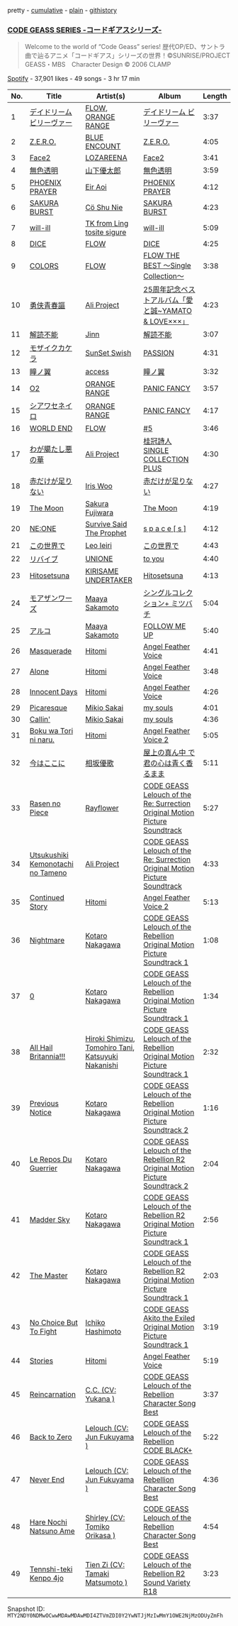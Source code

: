 pretty - [cumulative](/playlists/cumulative/37i9dQZF1DX05YNpFuDzLK.md) - [plain](/playlists/plain/37i9dQZF1DX05YNpFuDzLK) - [githistory](https://github.githistory.xyz/mackorone/spotify-playlist-archive/blob/main/playlists/plain/37i9dQZF1DX05YNpFuDzLK)

### [CODE GEASS SERIES \-コードギアスシリーズ\-](https://open.spotify.com/playlist/37i9dQZF1DX05YNpFuDzLK)

> Welcome to the world of “Code Geass” series!  歴代OP/ED、サントラ曲で辿るアニメ「コードギアス」シリーズの世界！©SUNRISE/PROJECT GEASS・MBS　Character Design © 2006 CLAMP

[Spotify](https://open.spotify.com/user/spotify) - 37,901 likes - 49 songs - 3 hr 17 min

| No. | Title | Artist(s) | Album | Length |
|---|---|---|---|---|
| 1 | [デイドリーム ビリーヴァー](https://open.spotify.com/track/1IUpg0s2PNb5IQCjC8f3hj) | [FLOW](https://open.spotify.com/artist/3w2HqkKa6upwuXEULtGvnY), [ORANGE RANGE](https://open.spotify.com/artist/4upiYMjsFfLRieGo8RVRzD) | [デイドリーム ビリーヴァー](https://open.spotify.com/album/4pHB7QiyMIyOrzaToBoS3d) | 3:37 |
| 2 | [Z.E.R.O.](https://open.spotify.com/track/72q1f85sG2GZRo3i9GdkOg) | [BLUE ENCOUNT](https://open.spotify.com/artist/1CWmF1EcrKoWIbZt9Ivfg2) | [Z.E.R.O.](https://open.spotify.com/album/1Oz6fVlYIPMO4VKT8UmPPx) | 4:05 |
| 3 | [Face2](https://open.spotify.com/track/5N1bKDzbdCKnReop9O2YEG) | [LOZAREENA](https://open.spotify.com/artist/5lRAsaQysYDBzpa1CT0qwV) | [Face2](https://open.spotify.com/album/15eTxMxc2yzCOC4wveboLD) | 3:41 |
| 4 | [無色透明](https://open.spotify.com/track/77aCXRxRhlcMod8dJLPIAB) | [山下優太郎](https://open.spotify.com/artist/2jxEVw1ciKVmQzo1EK0KUO) | [無色透明](https://open.spotify.com/album/3m41noXBvwKfjJCDbeNUve) | 3:59 |
| 5 | [PHOENIX PRAYER](https://open.spotify.com/track/034PmlTJzGmjITEBl80ya8) | [Eir Aoi](https://open.spotify.com/artist/18moNotPmBWa2YZtRnIoZ3) | [PHOENIX PRAYER](https://open.spotify.com/album/3sF10xHFVzOntlAtqkuB3Q) | 4:12 |
| 6 | [SAKURA BURST](https://open.spotify.com/track/7Bqj9jdgaxttbxVecvlZG3) | [Cö Shu Nie](https://open.spotify.com/artist/0LlH6J1tj2TPq7AlwXAkY5) | [SAKURA BURST](https://open.spotify.com/album/2xlpUnAnG5YBAOqbDPld0z) | 4:23 |
| 7 | [will\-ill](https://open.spotify.com/track/7fJ1M28qRsUjSk8r0kKNv3) | [TK from Ling tosite sigure](https://open.spotify.com/artist/3B9O5mYYw89fFXkwKh7jCS) | [will\-ill](https://open.spotify.com/album/3KsCE9aD7Po22BP79o3kt0) | 5:09 |
| 8 | [DICE](https://open.spotify.com/track/1xm4MuXmiLz4KKKx5nqBHD) | [FLOW](https://open.spotify.com/artist/3w2HqkKa6upwuXEULtGvnY) | [DICE](https://open.spotify.com/album/73xTnF27ekpsPFm42Zs2J1) | 4:25 |
| 9 | [COLORS](https://open.spotify.com/track/6bPPyigCphBBQ9781j6eKM) | [FLOW](https://open.spotify.com/artist/3w2HqkKa6upwuXEULtGvnY) | [FLOW THE BEST 〜Single Collection〜](https://open.spotify.com/album/0EWoUxWh0SqcK0jN6UTbFc) | 3:38 |
| 10 | [勇侠青春謳](https://open.spotify.com/track/7tbS1FAMmd8fNXQVzvDsWl) | [Ali Project](https://open.spotify.com/artist/1kCSjswFJFcjTauk0sKaOn) | [25周年記念ベストアルバム「愛と誠\~YAMATO & LOVE×××」](https://open.spotify.com/album/1C8RqCYhu5i4Mr827fe0R5) | 4:23 |
| 11 | [解読不能](https://open.spotify.com/track/0TKKGAyysdP5DTxc3zRuCW) | [Jinn](https://open.spotify.com/artist/1ve6qu9hbhEB8BMQwBUzYf) | [解読不能](https://open.spotify.com/album/7hLgA6PTXN6K1CgMkQlfFS) | 3:07 |
| 12 | [モザイクカケラ](https://open.spotify.com/track/4IoTVvCLzgLXLsqIFMDPQU) | [SunSet Swish](https://open.spotify.com/artist/6BP2pX1i8U6yZHXRvStQ74) | [PASSION](https://open.spotify.com/album/5F9k7boN03RGQSvDePJ2ri) | 4:31 |
| 13 | [瞳ノ翼](https://open.spotify.com/track/1WsJa8gcDaN98fKWjkzACu) | [access](https://open.spotify.com/artist/3lm6JsSicTww5h33Yvee1H) | [瞳ノ翼](https://open.spotify.com/album/3VZC8ZQhXC0ssXkXG3SjmR) | 3:32 |
| 14 | [O2](https://open.spotify.com/track/4RMQc14Cq14LmPpKXtFDHx) | [ORANGE RANGE](https://open.spotify.com/artist/4upiYMjsFfLRieGo8RVRzD) | [PANIC FANCY](https://open.spotify.com/album/0bcznv62ho46F3dl6paFG7) | 3:57 |
| 15 | [シアワセネイロ](https://open.spotify.com/track/1rEFlimO0JqcvsAtPUT0ho) | [ORANGE RANGE](https://open.spotify.com/artist/4upiYMjsFfLRieGo8RVRzD) | [PANIC FANCY](https://open.spotify.com/album/0bcznv62ho46F3dl6paFG7) | 4:17 |
| 16 | [WORLD END](https://open.spotify.com/track/4wODMeGBAwLAmq0zSAb8Z3) | [FLOW](https://open.spotify.com/artist/3w2HqkKa6upwuXEULtGvnY) | [\#5](https://open.spotify.com/album/0Q1yRFAqGMM58SjTyPT3xV) | 3:46 |
| 17 | [わが臈たし悪の華](https://open.spotify.com/track/3MJqgOdP2nNb8QzfIaV0io) | [Ali Project](https://open.spotify.com/artist/1kCSjswFJFcjTauk0sKaOn) | [桂冠詩人 SINGLE COLLECTION PLUS](https://open.spotify.com/album/004c28tUoHBiyAxdzO0z8e) | 4:30 |
| 18 | [赤だけが足りない](https://open.spotify.com/track/374bDeFT5PC3fU85QWTCKm) | [Iris Woo](https://open.spotify.com/artist/7x2hNYu3nbbyMnete3M0fD) | [赤だけが足りない](https://open.spotify.com/album/1wYav487ZMFUiun6Yorv0n) | 4:27 |
| 19 | [The Moon](https://open.spotify.com/track/7nq9fkctKub9nIIqDKpRhi) | [Sakura Fujiwara](https://open.spotify.com/artist/5tvnQkP9zNAqYW2YKYk1Et) | [The Moon](https://open.spotify.com/album/3goHvNnTtAc9tjR7omOQV5) | 4:19 |
| 20 | [NE:ONE](https://open.spotify.com/track/0ztVNfGIcqDHjdirjwfgfS) | [Survive Said The Prophet](https://open.spotify.com/artist/7zyObVag8rUjItn71SkIrh) | [s p a c e \[ s \]](https://open.spotify.com/album/0CgeV903VAMyVTcNF19q4E) | 4:12 |
| 21 | [この世界で](https://open.spotify.com/track/7gc2ze99EAjltx0xGHGeOJ) | [Leo Ieiri](https://open.spotify.com/artist/1XErHyc10VN8bfGKma1Yyc) | [この世界で](https://open.spotify.com/album/5A7FOGWsOo8PzO7esUjWod) | 4:43 |
| 22 | [リバイブ](https://open.spotify.com/track/2iAuRpS8lYGbvUd4btwQbH) | [UNIONE](https://open.spotify.com/artist/6UNEONDXoi7dQe8ulQFvXP) | [to you](https://open.spotify.com/album/2b30EqsUhNCzQTiJWp7iwL) | 4:40 |
| 23 | [Hitosetsuna](https://open.spotify.com/track/0nKjf8xi22YPsydQGjzw4I) | [KIRISAME UNDERTAKER](https://open.spotify.com/artist/5agDcxQPrOM2JFidxNQ4NF) | [Hitosetsuna](https://open.spotify.com/album/6lcJmvue3dW1OOYfAyl5S0) | 4:13 |
| 24 | [モアザンワーズ](https://open.spotify.com/track/58uHwdDL4KmEjHuuTKqMyS) | [Maaya Sakamoto](https://open.spotify.com/artist/4zT3gUH3Xb50swQKT4E9vw) | [シングルコレクション+ ミツバチ](https://open.spotify.com/album/6RLHiCgqAnKz0yGIO8bDAP) | 5:04 |
| 25 | [アルコ](https://open.spotify.com/track/4kYA4Y4D89TnnsCf0xYBRy) | [Maaya Sakamoto](https://open.spotify.com/artist/4zT3gUH3Xb50swQKT4E9vw) | [FOLLOW ME UP](https://open.spotify.com/album/7MQ0R1cgZTkGqxh0cZ1H0y) | 5:40 |
| 26 | [Masquerade](https://open.spotify.com/track/6I9597JrKM4DeS25WBYoYK) | [Hitomi](https://open.spotify.com/artist/63W3HOGwdbtIHC6LWG2Obc) | [Angel Feather Voice](https://open.spotify.com/album/6Fmcfn2D9qlWAW1JpOX5og) | 4:41 |
| 27 | [Alone](https://open.spotify.com/track/1DA9OD3afK1Q6LCKD0pt3f) | [Hitomi](https://open.spotify.com/artist/63W3HOGwdbtIHC6LWG2Obc) | [Angel Feather Voice](https://open.spotify.com/album/6Fmcfn2D9qlWAW1JpOX5og) | 3:48 |
| 28 | [Innocent Days](https://open.spotify.com/track/62bzDxqo0vC31AL3lfjv3Q) | [Hitomi](https://open.spotify.com/artist/63W3HOGwdbtIHC6LWG2Obc) | [Angel Feather Voice](https://open.spotify.com/album/6Fmcfn2D9qlWAW1JpOX5og) | 4:26 |
| 29 | [Picaresque](https://open.spotify.com/track/4hl2IKRPMWYMpI4EXnJDFm) | [Mikio Sakai](https://open.spotify.com/artist/6KFocrrFAPX0HOIsRQG9Hr) | [my souls](https://open.spotify.com/album/7Bw1OfGpVCcKBqSa9B8jSX) | 4:01 |
| 30 | [Callin'](https://open.spotify.com/track/7beDzK8J9846WEcbOLObWx) | [Mikio Sakai](https://open.spotify.com/artist/6KFocrrFAPX0HOIsRQG9Hr) | [my souls](https://open.spotify.com/album/7Bw1OfGpVCcKBqSa9B8jSX) | 4:36 |
| 31 | [Boku wa Tori ni naru.](https://open.spotify.com/track/6mbVx8hwoF9D5lugaGBlia) | [Hitomi](https://open.spotify.com/artist/63W3HOGwdbtIHC6LWG2Obc) | [Angel Feather Voice 2](https://open.spotify.com/album/2MpUgcKkLgZ0xKzUoaXHNh) | 5:05 |
| 32 | [今はここに](https://open.spotify.com/track/6y0aFx8yruYbEZf8wk8Wkz) | [相坂優歌](https://open.spotify.com/artist/3s96N2VlNLmsyVyDoG8vyS) | [屋上の真ん中 で君の心は青く香るまま](https://open.spotify.com/album/2IYqL8Oei8sUMUFhHAuULL) | 5:11 |
| 33 | [Rasen no Piece](https://open.spotify.com/track/2b8uJcvvAn6T6eE1mFoPpF) | [Rayflower](https://open.spotify.com/artist/1GDSfCGBESdvPvas0YT7Q9) | [CODE GEASS Lelouch of the Re: Surrection Original Motion Picture Soundtrack](https://open.spotify.com/album/6MwT7LUJJd2S4A15RXXW4D) | 5:27 |
| 34 | [Utsukushiki Kemonotachi no Tameno](https://open.spotify.com/track/1KNWZvBfFjhJjFu8V0c9i9) | [Ali Project](https://open.spotify.com/artist/1kCSjswFJFcjTauk0sKaOn) | [CODE GEASS Lelouch of the Re: Surrection Original Motion Picture Soundtrack](https://open.spotify.com/album/6MwT7LUJJd2S4A15RXXW4D) | 4:33 |
| 35 | [Continued Story](https://open.spotify.com/track/4TXiq6zA8ODPU53eZa3ciT) | [Hitomi](https://open.spotify.com/artist/63W3HOGwdbtIHC6LWG2Obc) | [Angel Feather Voice 2](https://open.spotify.com/album/2MpUgcKkLgZ0xKzUoaXHNh) | 5:13 |
| 36 | [Nightmare](https://open.spotify.com/track/69nBCHDGbabrsB3U4cd7ww) | [Kotaro Nakagawa](https://open.spotify.com/artist/799szdFb1vmNTMYNDRjmo8) | [CODE GEASS Lelouch of the Rebellion Original Motion Picture Soundtrack 1](https://open.spotify.com/album/2L4B0cobrQ4MN2RvsuvJRx) | 1:08 |
| 37 | [0](https://open.spotify.com/track/02hdgBvnsxl6D71uQp8S69) | [Kotaro Nakagawa](https://open.spotify.com/artist/799szdFb1vmNTMYNDRjmo8) | [CODE GEASS Lelouch of the Rebellion Original Motion Picture Soundtrack 1](https://open.spotify.com/album/2L4B0cobrQ4MN2RvsuvJRx) | 1:34 |
| 38 | [All Hail Britannia!!!](https://open.spotify.com/track/2pObSgvDiOH6NKZ5I1tizv) | [Hiroki Shimizu](https://open.spotify.com/artist/3zaEEHGD7JQvL9hjrwvN8R), [Tomohiro Tani](https://open.spotify.com/artist/2Zae3KV8yA0TUeBG0LTI3S), [Katsuyuki Nakanishi](https://open.spotify.com/artist/1QGyzEPrZ6n0jOAVIAiXSF) | [CODE GEASS Lelouch of the Rebellion Original Motion Picture Soundtrack 1](https://open.spotify.com/album/2L4B0cobrQ4MN2RvsuvJRx) | 2:32 |
| 39 | [Previous Notice](https://open.spotify.com/track/1TEsJpkMbjKcsjZDo0I0Mp) | [Kotaro Nakagawa](https://open.spotify.com/artist/799szdFb1vmNTMYNDRjmo8) | [CODE GEASS Lelouch of the Rebellion Original Motion Picture Soundtrack 2](https://open.spotify.com/album/1tjAa8I8rFlgavizBlAGdc) | 1:16 |
| 40 | [Le Repos Du Guerrier](https://open.spotify.com/track/2EfMbaegBn2AbIn0qb5Jx1) | [Kotaro Nakagawa](https://open.spotify.com/artist/799szdFb1vmNTMYNDRjmo8) | [CODE GEASS Lelouch of the Rebellion R2 Original Motion Picture Soundtrack 2](https://open.spotify.com/album/3IIFkA4CF46RTRyiDUz4tx) | 2:04 |
| 41 | [Madder Sky](https://open.spotify.com/track/3nnWqdILtY4y8lRwFWt3te) | [Kotaro Nakagawa](https://open.spotify.com/artist/799szdFb1vmNTMYNDRjmo8) | [CODE GEASS Lelouch of the Rebellion R2 Original Motion Picture Soundtrack 1](https://open.spotify.com/album/7K6HBIP6UWOBYbPw9dTaj5) | 2:56 |
| 42 | [The Master](https://open.spotify.com/track/1F40AeZQaerwAPy2kKVcFD) | [Kotaro Nakagawa](https://open.spotify.com/artist/799szdFb1vmNTMYNDRjmo8) | [CODE GEASS Lelouch of the Rebellion R2 Original Motion Picture Soundtrack 1](https://open.spotify.com/album/7K6HBIP6UWOBYbPw9dTaj5) | 2:03 |
| 43 | [No Choice But To Fight](https://open.spotify.com/track/1rx42qnXkwokP9FzbJEw0u) | [Ichiko Hashimoto](https://open.spotify.com/artist/4wTSNilt4EsffHSJrcnwbQ) | [CODE GEASS Akito the Exiled Original Motion Picture Soundtrack 1](https://open.spotify.com/album/5Ev0jcgJU0cr2aQHX57xlb) | 3:19 |
| 44 | [Stories](https://open.spotify.com/track/1nS1lUTYXp6gO3ssPSKGU1) | [Hitomi](https://open.spotify.com/artist/63W3HOGwdbtIHC6LWG2Obc) | [Angel Feather Voice](https://open.spotify.com/album/6Fmcfn2D9qlWAW1JpOX5og) | 5:19 |
| 45 | [Reincarnation](https://open.spotify.com/track/12srKVFG1yH6NgwUDkZEb1) | [C.C\. \(CV: Yukana \)](https://open.spotify.com/artist/691JYAhPBHp8g0EwVoTDSa) | [CODE GEASS Lelouch of the Rebellion Character Song Best](https://open.spotify.com/album/0QgYZkEZ7hUlKrZKyrZTh1) | 3:37 |
| 46 | [Back to Zero](https://open.spotify.com/track/1DgCZzMrcroQTWWaALo1ey) | [Lelouch \(CV: Jun Fukuyama \)](https://open.spotify.com/artist/28W6ugaQgusYHGOLU168c0) | [CODE GEASS Lelouch of the Rebellion CODE BLACK+](https://open.spotify.com/album/4p7rhqRaSDuov2a5v0arKu) | 5:22 |
| 47 | [Never End](https://open.spotify.com/track/2lAg8s3QxxgsTLReuocXGY) | [Lelouch \(CV: Jun Fukuyama \)](https://open.spotify.com/artist/28W6ugaQgusYHGOLU168c0) | [CODE GEASS Lelouch of the Rebellion Character Song Best](https://open.spotify.com/album/0QgYZkEZ7hUlKrZKyrZTh1) | 4:36 |
| 48 | [Hare Nochi Natsuno Ame](https://open.spotify.com/track/3gbLkvIDHDEhVyI5Qw3vgU) | [Shirley \(CV: Tomiko Orikasa \)](https://open.spotify.com/artist/4oyLv4lmkKLcW9jBnGuqiU) | [CODE GEASS Lelouch of the Rebellion Character Song Best](https://open.spotify.com/album/0QgYZkEZ7hUlKrZKyrZTh1) | 4:54 |
| 49 | [Tennshi\-teki Kenpo 4jo](https://open.spotify.com/track/3x1z93295mcnEZsTkfCuqh) | [Tien Zi \(CV: Tamaki Matsumoto \)](https://open.spotify.com/artist/2IdIiAuUpBAxUuzLxqdb0D) | [CODE GEASS Lelouch of the Rebellion R2 Sound Variety R18](https://open.spotify.com/album/2podOQX7M5J1FsjN4u2W6V) | 3:23 |

Snapshot ID: `MTY2NDY0NDMwOCwwMDAwMDAwMDI4ZTVmZDI0Y2YwNTJjMzIwMmY1OWE2NjMzODUyZmFh`
